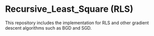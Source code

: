 # Recursive_Least_Square (RLS)
This repository includes the implementation for RLS and other gradient descent algorithms such as BGD and SGD. 

